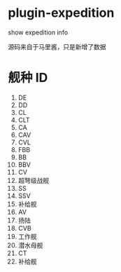 # plugin-expedition

show expedition info

源码来自于马里酱，只是新增了数据

# 舰种 ID

1. DE
2. DD
3. CL
4. CLT
5. CA
6. CAV
7. CVL
8. FBB
9. BB
10. BBV
11. CV
12. 超弩级战舰
13. SS
14. SSV
15. 补给舰
16. AV
17. 扬陆
18. CVB
19. 工作舰
20. 潜水母舰
21. CT
22. 补给舰
